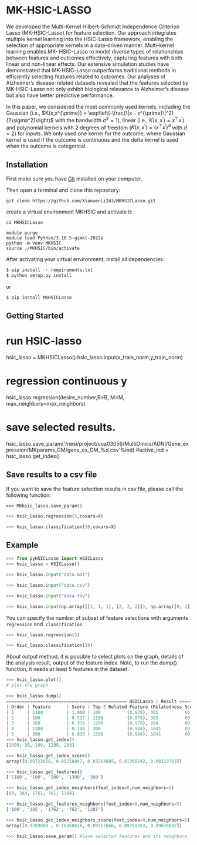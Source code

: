 # MK-HSIC-LASSO

We developed the Multi-Kernel Hilbert-Schmidt Independence Criterion Lasso (MK-HSIC-Lasso)
for feature selection. Our approach integrates multiple kernel learning into the HSIC-Lasso framework,
enabling the selection of appropriate kernels in a data-driven manner. Multi-kernel learning enables MK-
HSIC-Lasso to model diverse types of relationships between features and outcomes effectively, capturing
features with both linear and non-linear effects. Our extensive simulation studies have demonstrated that
MK-HSIC-Lasso outperforms traditional methods in efficiently selecting features related to outcomes. Our
analyses of Alzheimer’s disease-related datasets revealed that the features selected by MK-HSIC-Lasso not
only exhibit biological relevance to Alzheimer’s disease but also have better predictive performance.

In this paper, we considered the most commonly used kernels, including the Gaussian (i.e., $K(x,x^{\prime}) = \exp\left(-\frac{\|x - x^{\prime}\|^2}{2\sigma^2}\right)$ with the bandwidth $\sigma^2 = 1$), linear (i.e., $K(x,x^{\prime}) = x^\top x^{\prime}$) and polynomial kernels with 2 degrees of freedom ($K(x,x^{\prime}) = (x^\top x^{\prime})^d$ with $d=2$) for inputs. We only used one kernel for the outcome, where Gaussian kernel is used if the outcome is continuous and the delta kernel is used when the outcome is categorical. 


## Installation


First make sure you have [Git](https://git-scm.com/downloads) installed on your computer.

Then open a terminal and clone this repository:

```
git clone https://github.com/XiaowenLi243/MKHSICLasso.git
```

create a virtual environment MKHSIC and activate it:

```
cd MKHSICLasso

module purge
module load Python/3.10.5-gimkl-2022a
python -m venv MKHSIC 
source ./MKHSIC/bin/activate

```
After activating your virtual environment, install all dependencies:

```sh
$ pip install -r requirements.txt
$ python setup.py install
```

or  

```sh
$ pip install MKHSICLasso
```


## Getting Started



# run HSIC-lasso
hsic_lasso = MKHSICLasso()
hsic_lasso.input(x_train_norm,y_train_norm)

# regression continuous y 
hsic_lasso.regression(desire_number,B=B, M=M, max_neighbors=max_neighbors)
# save selected results.
hsic_lasso.save_param('/nesi/project/uoa03056/MultiOmics/ADNI/Gene_expression/MKparams_GM/gene_ex_GM_%d.csv'%ind)
#active_ind = hsic_lasso.get_index() 


## Save results to a csv file
If you want to save the feature selection results in csv file, please call the following function:

```
>>> MKhsic_lasso.save_param()
```

```py
>>> hsic_lasso.regression(5,covars=X)

>>> hsic_lasso.classification(10,covars=X)
```


## Example

```py
>>> from pyHSICLasso import HSICLasso
>>> hsic_lasso = HSICLasso()

>>> hsic_lasso.input("data.mat")

>>> hsic_lasso.input("data.csv")

>>> hsic_lasso.input("data.tsv")

>>> hsic_lasso.input(np.array([[1, 1, 1], [2, 2, 2]]), np.array([0, 1]))
```

You can specify the number of subset of feature selections with arguments `regression` and` classification`.

```py
>>> hsic_lasso.regression(5)

>>> hsic_lasso.classification(10)
```

About output method, it is possible to select plots on the graph, details of the analysis result, output of the feature index. Note, to run the dump() function, it needs at least 5 features in the dataset.

```py
>>> hsic_lasso.plot()
# plot the graph

>>> hsic_lasso.dump()
============================================== HSICLasso : Result ==================================================
| Order | Feature      | Score | Top-5 Related Feature (Relatedness Score)                                          |
| 1     | 1100         | 1.000 | 100          (0.979), 385          (0.104), 1762         (0.098), 762          (0.098), 1385         (0.097)|
| 2     | 100          | 0.537 | 1100         (0.979), 385          (0.100), 1762         (0.095), 762          (0.094), 1385         (0.092)|
| 3     | 200          | 0.336 | 1200         (0.979), 264          (0.094), 1482         (0.094), 1264         (0.093), 482          (0.091)|
| 4     | 1300         | 0.140 | 300          (0.984), 1041         (0.107), 1450         (0.104), 1869         (0.102), 41           (0.101)|
| 5     | 300          | 0.033 | 1300         (0.984), 1041         (0.110), 41           (0.106), 1450         (0.100), 1869         (0.099)|
>>> hsic_lasso.get_index()
[1099, 99, 199, 1299, 299]

>>> hsic_lasso.get_index_score()
array([0.09723658, 0.05218047, 0.03264885, 0.01360242, 0.00319763])

>>> hsic_lasso.get_features()
['1100', '100', '200', '1300', '300']

>>> hsic_lasso.get_index_neighbors(feat_index=0,num_neighbors=5)
[99, 384, 1761, 761, 1384]

>>> hsic_lasso.get_features_neighbors(feat_index=0,num_neighbors=5)
['100', '385', '1762', '762', '1385']

>>> hsic_lasso.get_index_neighbors_score(feat_index=0,num_neighbors=5)
array([0.9789888 , 0.10350618, 0.09757666, 0.09751763, 0.09678892])

>>> hsic_lasso.save_param() #Save selected features and its neighbors 

```


